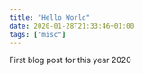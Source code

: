 ```yaml
---
title: "Hello World"
date: 2020-01-28T21:33:46+01:00
tags: ["misc"]
---
```


First blog post for this year 2020
